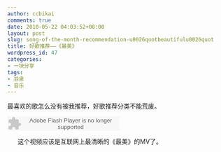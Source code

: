 ```yaml
---
author: ccbikai
comments: true
date: 2010-05-22 04:03:52+08:00
layout: post
slug: song-of-the-month-recommendation-u0026quotbeautifulu0026quot
title: 好歌推荐——《最美》
wordpress_id: 47
categories:
- 一块分享
tags:
- 羽泉
- 音乐
---
```


最喜欢的歌怎么没有被我推荐，好歌推荐分类不能荒废。

<embed src="http://www.xiami.com/widget/685324_194126/singlePlayer.swf" type="application/x-shockwave-flash" width="257" height="33" wmode="transparent"></embed>

<!-- more -->


      这个视频应该是互联网上最清晰的《最美》的MV了。



